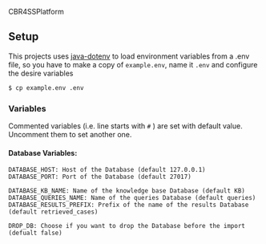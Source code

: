 CBR4SSPlatform

## Setup

This projects uses [java-dotenv](https://github.com/cdimascio/java-dotenv) to load environment variables from a .env file, 
so you have to make a copy of `example.env`, name it `.env` and  configure the desire variables

```bash
$ cp example.env .env
```


### Variables

Commented variables (i.e. line starts with `#` ) are set with default value. Uncomment them to set another one.


#### Database Variables:
```
DATABASE_HOST: Host of the Database (default 127.0.0.1)
DATABASE_PORT: Port of the Database (default 27017)

DATABASE_KB_NAME: Name of the knowledge base Database (default KB)
DATABASE_QUERIES_NAME: Name of the queries Database (default queries)
DATABASE_RESULTS_PREFIX: Prefix of the name of the results Database (default retrieved_cases)

DROP_DB: Choose if you want to drop the Database before the import (defualt false)
```

